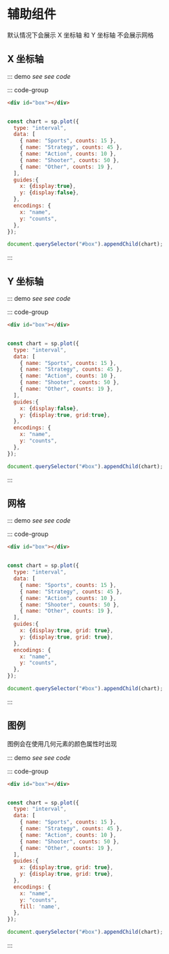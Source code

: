 # 辅助组件

默认情况下会展示 X 坐标轴 和 Y 坐标轴
不会展示网格

## X 坐标轴

::: demo <i>see see code</i>

::: code-group

```html
<div id="box"></div>
```

```JavaScript

const chart = sp.plot({
  type: "interval",
  data: [
    { name: "Sports", counts: 15 },
    { name: "Strategy", counts: 45 },
    { name: "Action", counts: 10 },
    { name: "Shooter", counts: 50 },
    { name: "Other", counts: 19 },
  ],
  guides:{
    x: {display:true},
    y: {display:false},
  },
  encodings: {
    x: "name",
    y: "counts",
  },
});

document.querySelector("#box").appendChild(chart);
```

:::

## Y 坐标轴

::: demo <i>see see code</i>

::: code-group

```html
<div id="box"></div>
```

```JavaScript

const chart = sp.plot({
  type: "interval",
  data: [
    { name: "Sports", counts: 15 },
    { name: "Strategy", counts: 45 },
    { name: "Action", counts: 10 },
    { name: "Shooter", counts: 50 },
    { name: "Other", counts: 19 },
  ],
  guides:{
    x: {display:false},
    y: {display:true, grid:true},
  },
  encodings: {
    x: "name",
    y: "counts",
  },
});

document.querySelector("#box").appendChild(chart);
```

:::

## 网格

::: demo <i>see see code</i>

::: code-group

```html
<div id="box"></div>
```

```JavaScript

const chart = sp.plot({
  type: "interval",
  data: [
    { name: "Sports", counts: 15 },
    { name: "Strategy", counts: 45 },
    { name: "Action", counts: 10 },
    { name: "Shooter", counts: 50 },
    { name: "Other", counts: 19 },
  ],
  guides:{
    x: {display:true, grid: true},
    y: {display:true, grid: true},
  },
  encodings: {
    x: "name",
    y: "counts",
  },
});

document.querySelector("#box").appendChild(chart);
```

:::



## 图例

图例会在使用几何元素的颜色属性时出现

::: demo <i>see see code</i>

::: code-group

```html
<div id="box"></div>
```

```JavaScript

const chart = sp.plot({
  type: "interval",
  data: [
    { name: "Sports", counts: 15 },
    { name: "Strategy", counts: 45 },
    { name: "Action", counts: 10 },
    { name: "Shooter", counts: 50 },
    { name: "Other", counts: 19 },
  ],
  guides:{
    x: {display:true, grid: true},
    y: {display:true, grid: true},
  },
  encodings: {
    x: "name",
    y: "counts",
    fill: 'name',
  },
});

document.querySelector("#box").appendChild(chart);
```

:::
